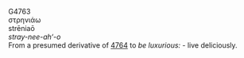 <body>
  <p>G4763<br>  στρηνιάω  <br> strēniaō  <br><i>stray-nee-ah‘-o </i><br>From a presumed derivative of <a href="g4764.htm">4764</a>  to <i>be</i> <i>luxurious:</i> - live deliciously.<br></p>
 </body>